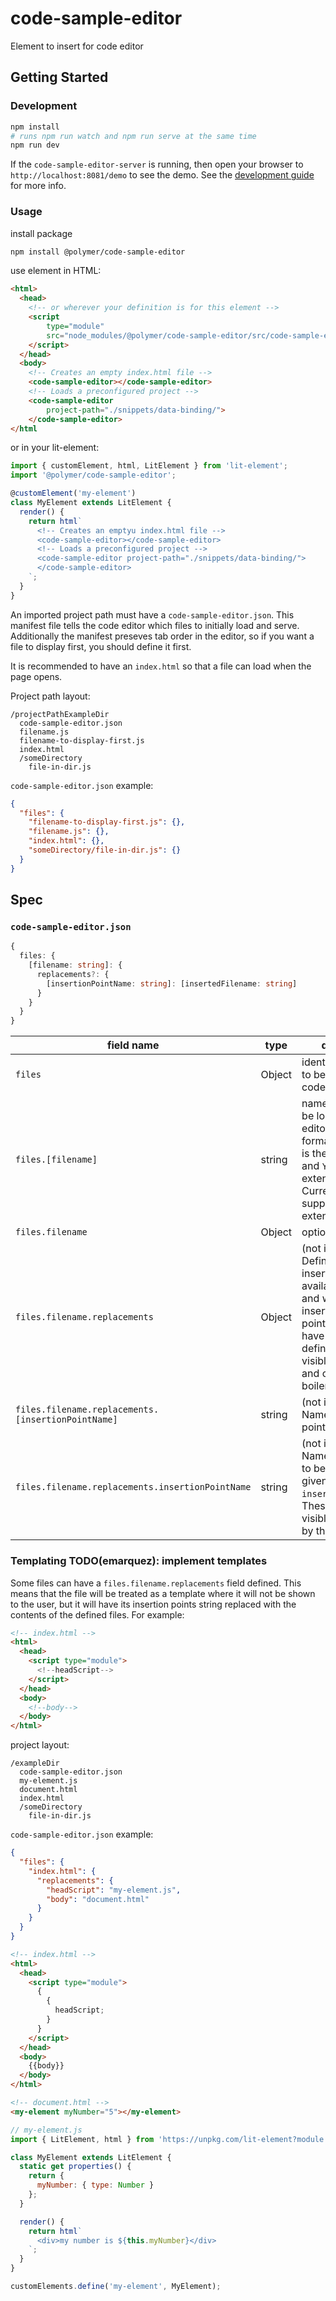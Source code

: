 # code-sample-editor

Element to insert for code editor

## Getting Started

### Development

```sh
npm install
# runs npm run watch and npm run serve at the same time
npm run dev
```

If the `code-sample-editor-server` is running, then open your browser to
`http://localhost:8081/demo` to see the demo. See the
[development guide](./docs/development.md) for more info.

### Usage

install package

```sh
npm install @polymer/code-sample-editor
```

use element in HTML:

```html
<html>
  <head>
    <!-- or wherever your definition is for this element -->
    <script
        type="module"
        src="node_modules/@polymer/code-sample-editor/src/code-sample-editor.js">
    </script>
  </head>
  <body>
    <!-- Creates an empty index.html file -->
    <code-sample-editor></code-sample-editor>
    <!-- Loads a preconfigured project -->
    <code-sample-editor
        project-path="./snippets/data-binding/">
    </code-sample-editor>
</html
```

or in your lit-element:

```ts
import { customElement, html, LitElement } from 'lit-element';
import '@polymer/code-sample-editor';

@customElement('my-element')
class MyElement extends LitElement {
  render() {
    return html`
      <!-- Creates an emptyu index.html file -->
      <code-sample-editor></code-sample-editor>
      <!-- Loads a preconfigured project -->
      <code-sample-editor project-path="./snippets/data-binding/">
      </code-sample-editor>
    `;
  }
}
```

An imported project path must have a `code-sample-editor.json`. This manifest
file tells the code editor which files to initially load and serve. Additionally
the manifest preseves tab order in the editor, so if you want a file to display
first, you should define it first.

It is recommended to have an `index.html` so that a file can load when the page
opens.

Project path layout:

```
/projectPathExampleDir
  code-sample-editor.json
  filename.js
  filename-to-display-first.js
  index.html
  /someDirectory
    file-in-dir.js
```

`code-sample-editor.json` example:

```json
{
  "files": {
    "filename-to-display-first.js": {},
    "filename.js": {},
    "index.html": {},
    "someDirectory/file-in-dir.js": {}
  }
}
```

## Spec

### `code-sample-editor.json`

```ts
{
  files: {
    [filename: string]: {
      replacements?: {
        [insertionPointName: string]: [insertedFilename: string]
      }
    }
  }
}
```

| field name                                         | type   | description                                                                                                                                                                                                                         |
| -------------------------------------------------- | ------ | ----------------------------------------------------------------------------------------------------------------------------------------------------------------------------------------------------------------------------------- |
| `files`                                            | Object | identifies the files to be loaded by the code editor                                                                                                                                                                                |
| `files.[filename]`                                 | string | name of the file to be loaded by the editor. Must be of format `X.Y` where `X` is the file/pathname and `Y` is the file extension. Currently supported extensions: `html`, `js`                                                     |
| `files.filename`                                   | Object | options for that file                                                                                                                                                                                                               |
| `files.filename.replacements`                      | Object | (not implemented) Defines which insertion points are available in this file and what files are inserted into these points. Files that have this field defined will not be visible to the user and can be used as boilerplate files. |
| `files.filename.replacements.[insertionPointName]` | string | (not implemented) Name of insertion point to replace                                                                                                                                                                                |
| `files.filename.replacements.insertionPointName`   | string | (not implemented) Name / path of file to be inserted at the given `insertionPointName`. These files will be visible to be edited by the user.                                                                                       |

### Templating TODO(emarquez): implement templates

Some files can have a `files.filename.replacements` field defined. This means
that the file will be treated as a template where it will not be shown to the
user, but it will have its insertion points string replaced with the contents
of the defined files. For example:

```html
<!-- index.html -->
<html>
  <head>
    <script type="module">
      <!--headScript-->
    </script>
  </head>
  <body>
    <!--body-->
  </body>
</html>
```

project layout:

```
/exampleDir
  code-sample-editor.json
  my-element.js
  document.html
  index.html
  /someDirectory
    file-in-dir.js
```

`code-sample-editor.json` example:

```json
{
  "files": {
    "index.html": {
      "replacements": {
        "headScript": "my-element.js",
        "body": "document.html"
      }
    }
  }
}
```

```html
<!-- index.html -->
<html>
  <head>
    <script type="module">
      {
        {
          headScript;
        }
      }
    </script>
  </head>
  <body>
    {{body}}
  </body>
</html>
```

```html
<!-- document.html -->
<my-element myNumber="5"></my-element>
```

```js
// my-element.js
import { LitElement, html } from 'https://unpkg.com/lit-element?module';

class MyElement extends LitElement {
  static get properties() {
    return {
      myNumber: { type: Number }
    };
  }

  render() {
    return html`
      <div>my number is ${this.myNumber}</div>
    `;
  }
}

customElements.define('my-element', MyElement);
```
